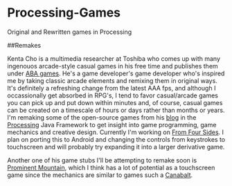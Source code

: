 # Processing-Games
Original and Rewritten games in Processing

##Remakes 

Kenta Cho is a multimedia researcher at Toshiba who comes up with many ingenouos arcade-style casual games in his free time and publishes them under [ABA games](http://www.asahi-net.or.jp/~cs8k-cyu/). He's a game developer's game developer who's inspired me by taking classic arcade elements and remixing them in original ways. It's definitely a refreshing change from the latest AAA fps, and although I  occassionally get absorbed in RPG's, I tend to favor casual/arcade games you can pick up and put down within  minutes and, of course, casual games can be created on a timescale of hours or days rather than months or years. I'm remaking some of the open-source games from his [blog](http://www.asahi-net.or.jp/~cs8k-cyu/) in the [Processing](https://processing.org/) Java Framework to get insight into game programming, game mechanics and creative design. Currently I'm working on [From Four Sides](http://abagames.sakura.ne.jp/flash/ffs/).  I plan on porting this to Android and changing the controls from keystrokes to touchscreen and will probably try expanding it into a larger derivative game. 

Another one of his game stubs I'll be attempting to remake soon is [Prominent Mountain](http://abagames.sakura.ne.jp/flash/pm/), which I think has a lot of potential as a touchscreen game since the mechanics are similar to games such a [Canabalt](http://adamatomic.com/canabalt/).